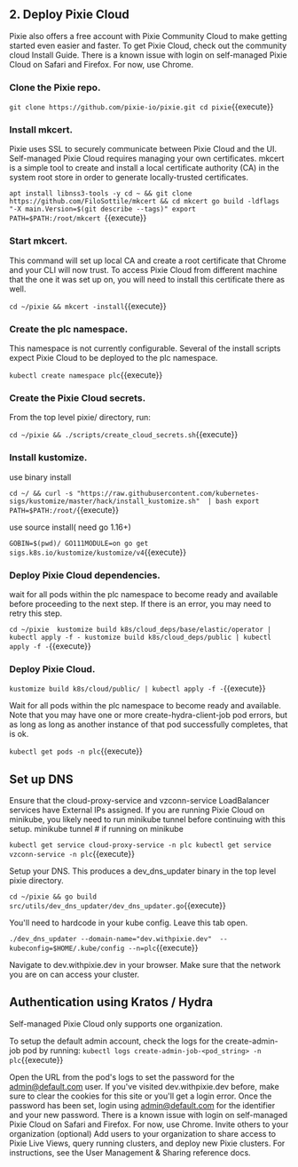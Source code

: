 ## 2. Deploy Pixie Cloud
Pixie also offers a free account with Pixie Community Cloud to make getting started even easier and faster. To get Pixie Cloud, check out the community cloud Install Guide.
There is a known issue with login on self-managed Pixie Cloud on Safari and Firefox. For now, use Chrome.

### Clone the Pixie repo.

`git clone https://github.com/pixie-io/pixie.git
cd pixie`{{execute}}


### Install mkcert. 
Pixie uses SSL to securely communicate between Pixie Cloud and the UI. Self-managed Pixie Cloud requires managing your own certificates. mkcert is a simple tool to create and install a local certificate authority (CA) in the system root store in order to generate locally-trusted certificates.

`apt install libnss3-tools -y
cd ~ && git clone https://github.com/FiloSottile/mkcert && cd mkcert
go build -ldflags "-X main.Version=$(git describe --tags)"
export PATH=$PATH:/root/mkcert
`{{execute}}

### Start mkcert. 
This command will set up local CA and create a root certificate that Chrome and your CLI will now trust. To access Pixie Cloud from different machine that the one it was set up on, you will need to install this certificate there as well.

`cd ~/pixie && mkcert -install`{{execute}}

### Create the plc namespace. 
This namespace is not currently configurable. Several of the install scripts expect Pixie Cloud to be deployed to the plc namespace.

`kubectl create namespace plc`{{execute}}

### Create the Pixie Cloud secrets. 
From the top level pixie/ directory, run:

`cd ~/pixie && ./scripts/create_cloud_secrets.sh`{{execute}}

### Install kustomize.
use binary install 

`cd ~/ && curl -s "https://raw.githubusercontent.com/kubernetes-sigs/kustomize/master/hack/install_kustomize.sh"  | bash
export PATH=$PATH:/root/`{{execute}}

use source install( need go 1.16+)

`GOBIN=$(pwd)/ GO111MODULE=on go get sigs.k8s.io/kustomize/kustomize/v4`{{execute}}

### Deploy Pixie Cloud dependencies.
 wait for all pods within the plc namespace to become ready and available before proceeding to the next step. If there is an error, you may need to retry this step.

`cd ~/pixie 
kustomize build k8s/cloud_deps/base/elastic/operator | kubectl apply -f -
kustomize build k8s/cloud_deps/public | kubectl apply -f -`{{execute}}

### Deploy Pixie Cloud.

`kustomize build k8s/cloud/public/ | kubectl apply -f -`{{execute}}

Wait for all pods within the plc namespace to become ready and available. Note that you may have one or more create-hydra-client-job pod errors, but as long as long as another instance of that pod successfully completes, that is ok.

`kubectl get pods -n plc`{{execute}}

## Set up DNS
Ensure that the cloud-proxy-service and vzconn-service LoadBalancer services have External IPs assigned. If you are running Pixie Cloud on minikube, you likely need to run minikube tunnel before continuing with this setup.
minikube tunnel # if running on minikube

`kubectl get service cloud-proxy-service -n plc
kubectl get service vzconn-service -n plc`{{execute}}

Setup your DNS. This produces a dev_dns_updater binary in the top level pixie directory.

`cd ~/pixie && go build src/utils/dev_dns_updater/dev_dns_updater.go`{{execute}}

You'll need to hardcode in your kube config. Leave this tab open.

`./dev_dns_updater --domain-name="dev.withpixie.dev"  --kubeconfig=$HOME/.kube/config --n=plc`{{execute}}

Navigate to dev.withpixie.dev in your browser. Make sure that the network you are on can access your cluster.

## Authentication using Kratos / Hydra
Self-managed Pixie Cloud only supports one organization.

To setup the default admin account, check the logs for the create-admin-job pod by running:
`kubectl logs create-admin-job-<pod_string> -n plc`{{execute}}

Open the URL from the pod's logs to set the password for the admin@default.com user.
If you've visited dev.withpixie.dev before, make sure to clear the cookies for this site or you'll get a login error.
Once the password has been set, login using admin@default.com for the identifier and your new password.
There is a known issue with login on self-managed Pixie Cloud on Safari and Firefox. For now, use Chrome.
Invite others to your organization (optional)
Add users to your organization to share access to Pixie Live Views, query running clusters, and deploy new Pixie clusters. For instructions, see the User Management & Sharing reference docs.
